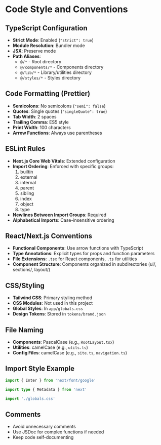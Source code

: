 # Code Style and Conventions

## TypeScript Configuration
- **Strict Mode**: Enabled (`"strict": true`)
- **Module Resolution**: Bundler mode
- **JSX**: Preserve mode
- **Path Aliases**: 
  - `@/*` - Root directory
  - `@/components/*` - Components directory
  - `@/lib/*` - Library/utilities directory
  - `@/styles/*` - Styles directory

## Code Formatting (Prettier)
- **Semicolons**: No semicolons (`"semi": false`)
- **Quotes**: Single quotes (`"singleQuote": true`)
- **Tab Width**: 2 spaces
- **Trailing Comma**: ES5 style
- **Print Width**: 100 characters
- **Arrow Functions**: Always use parentheses

## ESLint Rules
- **Next.js Core Web Vitals**: Extended configuration
- **Import Ordering**: Enforced with specific groups:
  1. builtin
  2. external
  3. internal
  4. parent
  5. sibling
  6. index
  7. object
  8. type
- **Newlines Between Import Groups**: Required
- **Alphabetical Imports**: Case-insensitive ordering

## React/Next.js Conventions
- **Functional Components**: Use arrow functions with TypeScript
- **Type Annotations**: Explicit types for props and function parameters
- **File Extensions**: `.tsx` for React components, `.ts` for utilities
- **Component Structure**: Components organized in subdirectories (ui/, sections/, layout/)

## CSS/Styling
- **Tailwind CSS**: Primary styling method
- **CSS Modules**: Not used in this project
- **Global Styles**: In `app/globals.css`
- **Design Tokens**: Stored in `tokens/brand.json`

## File Naming
- **Components**: PascalCase (e.g., `RootLayout.tsx`)
- **Utilities**: camelCase (e.g., `utils.ts`)
- **Config Files**: camelCase (e.g., `site.ts`, `navigation.ts`)

## Import Style Example
```typescript
import { Inter } from 'next/font/google'

import type { Metadata } from 'next'

import './globals.css'
```

## Comments
- Avoid unnecessary comments
- Use JSDoc for complex functions if needed
- Keep code self-documenting